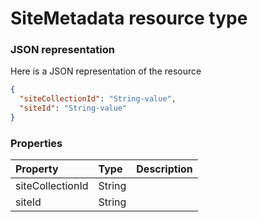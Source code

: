 # SiteMetadata resource type



### JSON representation

Here is a JSON representation of the resource

<!-- {
  "blockType": "resource",
  "optionalProperties": [

  ],
  "@odata.type": "microsoft.graph.sitemetadata"
}-->

```json
{
  "siteCollectionId": "String-value",
  "siteId": "String-value"
}

```
### Properties
| Property	   | Type	|Description|
|:---------------|:--------|:----------|
|siteCollectionId|String||
|siteId|String||

<!-- uuid: cfe36506-792b-4056-b896-443ba1deaf72
2015-10-25 11:57:35 UTC -->
<!-- {
  "type": "#page.annotation",
  "description": "SiteMetadata resource",
  "keywords": "",
  "section": "documentation",
  "tocPath": ""
}-->
